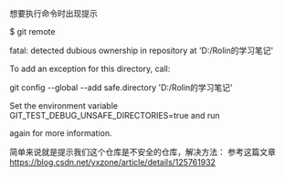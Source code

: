 想要执行命令时出现提示

$ git remote

fatal: detected dubious ownership in repository at 'D:/Rolin的学习笔记'

To add an exception for this directory, call:

git config --global --add safe.directory 'D:/Rolin的学习笔记'

Set the environment variable GIT_TEST_DEBUG_UNSAFE_DIRECTORIES=true and run

again for more information.

简单来说就是提示我们这个仓库是不安全的仓库，解决方法： 参考这篇文章 https://blog.csdn.net/yxzone/article/details/125761932